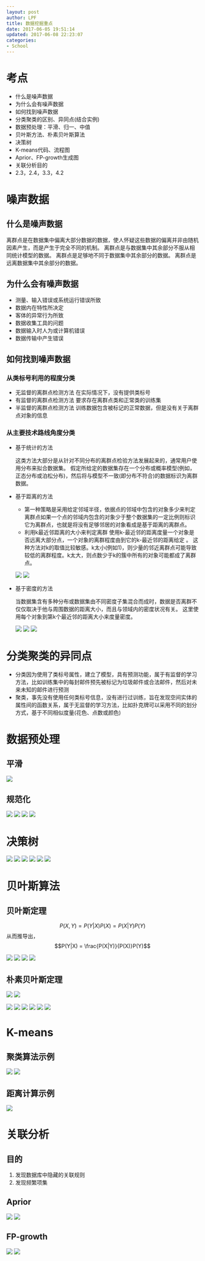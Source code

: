 ```yaml
---
layout: post
author: LPF
title: 数据挖掘重点
date: 2017-06-05 19:51:14
updated: 2017-06-08 22:23:07
categories:
- School
---
```

# 考点

- 什么是噪声数据
- 为什么会有噪声数据
- 如何找到噪声数据
- 分类聚类的区别、异同点(结合实例)
- 数据预处理：平滑、归一、中值
- 贝叶斯方法、朴素贝叶斯算法
- 决策树
- K-means代码、流程图
- Aprior、FP-growth生成图
- 关联分析目的
- 2.3，2.4，3.3，4.2

# 噪声数据

## 什么是噪声数据

离群点是在数据集中偏离大部分数据的数据，使人怀疑这些数据的偏离并非由随机因素产生，而是产生于完全不同的机制。
离群点是与数据集中其余部分不服从相同统计模型的数据。
离群点是足够地不同于数据集中其余部分的数据。
离群点是远离数据集中其余部分的数据。

## 为什么会有噪声数据

- 测量、输入错误或系统运行错误所致
- 数据内在特性所决定
- 客体的异常行为所致
- 数据收集工具的问题
- 数据输入时人为或计算机错误
- 数据传输中产生错误

## 如何找到噪声数据

### 从类标号利用的程度分类
- 无监督的离群点检测方法
    在实际情况下，没有提供类标号
- 有监督的离群点检测方法
    要求存在离群点类和正常类的训练集
- 半监督的离群点检测方法
    训练数据包含被标记的正常数据，但是没有关于离群点对象的信息 

### 从主要技术路线角度分类

- 基于统计的方法

    这类方法大部分是从针对不同分布的离群点检验方法发展起来的，通常用户使用分布来拟合数据集。
    假定所给定的数据集存在一个分布或概率模型(例如，正态分布或泊松分布)，然后将与模型不一致(即分布不符合)的数据标识为离群数据。
    
- 基于距离的方法

    - 第一种策略是采用给定邻域半径，依据点的邻域中包含的对象多少来判定离群点如果一个点的邻域内包含的对象少于整个数据集的一定比例则标识它为离群点，也就是将没有足够邻居的对象看成是基于距离的离群点。
    - 利用k最近邻距离的大小来判定离群
    使用k-最近邻的距离度量一个对象是否远离大部分点，一个对象的离群程度由到它的k-最近邻的距离给定 。
    这种方法对k的取值比较敏感。k太小(例如1)，则少量的邻近离群点可能导致较低的离群程度。k太大，则点数少于k的簇中所有的对象可能都成了离群点。

    
    ![](../post_img/5937b765ab64414eac00107b)
    ![](../post_img/5937b766ab64414eac001085)
    
- 基于密度的方法

    当数据集含有多种分布或数据集由不同密度子集混合而成时，数据是否离群不仅仅取决于他与周围数据的距离大小，而且与领域内的密度状况有关。
    这里使用每个对象到第k个最近邻的距离大小来度量密度。
    
    ![](../post_img/5937b765ab64414eac00107e)
    ![](../post_img/5937b766ab64414eac001082)
    ![](../post_img/5937b766ab64414eac001084)

# 分类聚类的异同点

- 分类因为使用了类标号属性，建立了模型，具有预测功能，属于有监督的学习方法，比如训练集中的每封邮件预先被标记为垃圾邮件或合法邮件，然后对未来未知的邮件进行预测
- 聚类，事先没有使用任何类标号信息，没有进行过训练，旨在发现空间实体的属性间的函数关系，属于无监督的学习方法，比如扑克牌可以采用不同的划分方式，基于不同相似度量(花色、点数或颜色)

# 数据预处理

## 平滑

![](../post_img/5937b765ab64414eac00107a)

## 规范化

![](../post_img/5937b765ab64414eac00107d)
![](../post_img/5937b766ab64414eac001083)
![](../post_img/5937b765ab64414eac00107c)
![](../post_img/5937b766ab64414eac001080)

# 决策树
![](../post_img/593803a8ab644150cc001ad2)
![](../post_img/593803a8ab644150cc001acd)
![](../post_img/593803a8ab644150cc001ad5)
![](../post_img/593803a8ab644150cc001ad9)
![](../post_img/593803a8ab644150cc001ac9)
![](../post_img/593803a8ab644150cc001ad8)
# 贝叶斯算法

## 贝叶斯定理

$$P(X,Y) = P(Y|X)P(X) = P(X|Y)P(Y)$$
从而推导出，
$$P(Y|X) = \frac{P(X|Y)}{P(X)}P(Y)$$


![](../post_img/5937b765ab64414eac001078)
![](../post_img/5937b766ab64414eac00107f)
![](../post_img/5937b766ab64414eac001081)
![](../post_img/5937b765ab64414eac001079)

## 朴素贝叶斯定理

![](../post_img/593803a8ab644150cc001acf)
![](../post_img/593803a8ab644150cc001ad6)

![](../post_img/593803a8ab644150cc001ad0)
![](../post_img/593803a8ab644150cc001ace)
![](../post_img/593803a8ab644150cc001ad1)
![](../post_img/593803a8ab644150cc001ad4)
![](../post_img/593803a8ab644150cc001ada)
![](../post_img/593803a8ab644150cc001acc)

# K-means

## 聚类算法示例

![](../post_img/593803a8ab644150cc001aca)
![](../post_img/593803a8ab644150cc001ac6)

## 距离计算示例

![](../post_img/593803a8ab644150cc001ac8)

# 关联分析

## 目的

1. 发现数据库中隐藏的关联规则
2. 发现频繁项集

## Aprior

![](../post_img/593803a8ab644150cc001ad7)
![](../post_img/593803a8ab644150cc001ad3)

## FP-growth

![](../post_img/593803a8ab644150cc001acb)
![](../post_img/593803a8ab644150cc001ac7)
